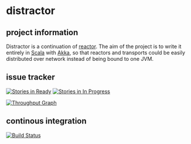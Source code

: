 distractor
==========

## project information
Distractor is a continuation of [reactor](https://github.com/FutureProcessing/reactor). The aim of the project is to write
it entirely in [Scala](http://www.scala-lang.org/) with [Akka](http://akka.io/), so that reactors and transports could 
be easily distributed over network instead of being bound to one JVM.
## issue tracker
[![Stories in Ready](https://badge.waffle.io/gmaslowski/distractor.svg?label=ready&title=Ready)](http://waffle.io/gmaslowski/distractor)
[![Stories in In Progress](https://badge.waffle.io/gmaslowski/distractor.svg?label=in%20progress&title=In%20Progress)](http://waffle.io/gmaslowski/distractor)

[![Throughput Graph](https://graphs.waffle.io/gmaslowski/distractor/throughput.svg)](https://waffle.io/gmaslowski/distractor/metrics)

## continous integration
[![Build Status](https://snap-ci.com/gmaslowski/distractor/branch/develop/build_image)](https://snap-ci.com/gmaslowski/distractor/branch/develop)

